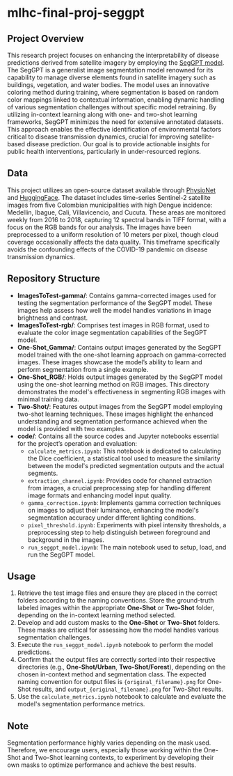 # mlhc-final-proj-seggpt

## Project Overview

This research project focuses on enhancing the interpretability of disease predictions derived from satellite imagery by employing the [SegGPT model](https://arxiv.org/abs/2304.03284). The SegGPT is a generalist image segmentation model renowned for its capability to manage diverse elements found in satellite imagery such as buildings, vegetation, and water bodies. The model uses an innovative coloring method during training, where segmentation is based on random color mappings linked to contextual information, enabling dynamic handling of various segmentation challenges without specific model retraining. By utilizing in-context learning along with one- and two-shot learning frameworks, SegGPT minimizes the need for extensive annotated datasets. This approach enables the effective identification of environmental factors critical to disease transmission dynamics, crucial for improving satellite-based disease prediction. Our goal is to provide actionable insights for public health interventions, particularly in under-resourced regions.

## Data

This project utilizes an open-source dataset available through [PhysioNet](https://physionet.org/content/multimodal-satellite-data/1.0.0/10_municipalities/#files-panel) and [HuggingFace](https://huggingface.co/datasets/MITCriticalData/SAT1_dataset_5_top_cities). The dataset includes time-series Sentinel-2 satellite images from five Colombian municipalities with high Dengue incidence: Medellin, Ibague, Cali, Villavicencio, and Cucuta. These areas are monitored weekly from 2016 to 2018, capturing 12 spectral bands in TIFF format, with a focus on the RGB bands for our analysis. The images have been preprocessed to a uniform resolution of 10 meters per pixel, though cloud coverage occasionally affects the data quality. This timeframe specifically avoids the confounding effects of the COVID-19 pandemic on disease transmission dynamics.

## Repository Structure
- **ImagesToTest-gamma/**: Contains gamma-corrected images used for testing the segmentation performance of the SegGPT model. These images help assess how well the model handles variations in image brightness and contrast.
- **ImagesToTest-rgb/**: Comprises test images in RGB format, used to evaluate the color image segmentation capabilities of the SegGPT model.
- **One-Shot_Gamma/**: Contains output images generated by the SegGPT model trained with the one-shot learning approach on gamma-corrected images. These images showcase the model’s ability to learn and perform segmentation from a single example.
- **One-Shot_RGB/**: Holds output images generated by the SegGPT model using the one-shot learning method on RGB images. This directory demonstrates the model's effectiveness in segmenting RGB images with minimal training data.
- **Two-Shot/**: Features output images from the SegGPT model employing two-shot learning techniques. These images highlight the enhanced understanding and segmentation performance achieved when the model is provided with two examples.
- **code/**: Contains all the source codes and Jupyter notebooks essential for the project’s operation and evaluation:
  - `calculate_metrics.ipynb`: This notebook is dedicated to calculating the Dice coefficient, a statistical tool used to measure the similarity between the model's predicted segmentation outputs and the actual segments.
  - `extraction_channel.ipynb`: Provides code for channel extraction from images, a crucial preprocessing step for handling different image formats and enhancing model input quality.
  - `gamma_correction.ipynb`: Implements gamma correction techniques on images to adjust their luminance, enhancing the model's segmentation accuracy under different lighting conditions.
  - `pixel_threshold.ipynb`: Experiments with pixel intensity thresholds, a preprocessing step to help distinguish between foreground and background in the images.
  - `run_seggpt_model.ipynb`: The main notebook used to setup, load, and run the SegGPT model. 

## Usage
1) Retrieve the test image files and ensure they are placed in the correct folders according to the naming conventions. Store the ground-truth labeled images within the appropriate **One-Shot** or **Two-Shot** folder, depending on the in-context learning method selected.
2) Develop and add custom masks to the **One-Shot** or **Two-Shot** folders. These masks are critical for assessing how the model handles various segmentation challenges.
3) Execute the `run_seggpt_model.ipynb` notebook to perform the model predictions.
4) Confirm that the output files are correctly sorted into their respective directories (e.g., **One-Shot/Urban**, **Two-Shot/Forest**), depending on the chosen in-context method and segmentation class. The expected naming convention for output files is `{original_filename}.png` for One-Shot results, and `output_{original_filename}.png` for Two-Shot results.
5) Use the `calculate_metrics.ipynb` notebook to calculate and evaluate the model's segmentation performance metrics.


## Note
Segmentation performance highly varies depending on the mask used. Therefore, we encourage users, especially those working within the One-Shot and Two-Shot learning contexts, to experiment by developing their own masks to optimize performance and achieve the best results. 

